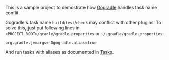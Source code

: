 This is a sample project to demostrate how [Gogradle](https://github.com/blindpirate/gogradle) handles task name conflit.

Gogradle's task name `build`/`test`/`check` may conflict with other plugins. To solve this, just put following lines in `<PROJECT_ROOT>/gradle/gradle.properties` or `~/.gradle/gradle.properties`:

```
org.gradle.jvmargs=-Dgogradle.alias=true
```

And run tasks with aliases as documented in [Tasks](https://github.com/gogradle/gogradle/blob/master/docs/tasks.md#task-name-conflict).
